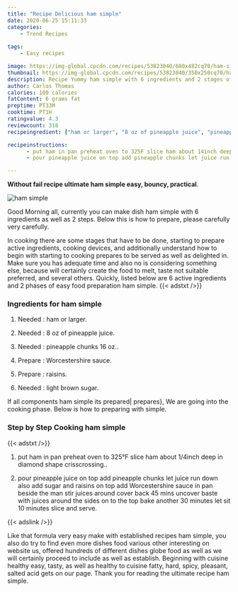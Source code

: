 ```yaml
---
title: "Recipe Delicious ham simple"
date: 2020-06-25 15:11:33
categories:
    - Trend Recipes
    
tags:
    - Easy recipes

image: https://img-global.cpcdn.com/recipes/53823040/680x482cq70/ham-simple-recipe-main-photo.jpg
thumbnail: https://img-global.cpcdn.com/recipes/53823040/350x250cq70/ham-simple-recipe-main-photo.jpg
description: Recipe Yummy ham simple with 6 ingredients and 2 stages of easy cooking.
author: Carlos Thomas
calories: 109 calories
fatContent: 6 grams fat
preptime: PT33M
cooktime: PT1H
ratingvalue: 4.3
reviewcount: 318
recipeingredient: ["ham or larger", "8 oz of pineapple juice", "pineapple chunks 16 oz", "Worcestershire sauce", "raisins", "light brown sugar"]

recipeinstructions: 
      - put ham in pan preheat oven to 325F slice ham about 14inch deep in diamond shape crisscrossing 
      - pour pineapple juice on top add pineapple chunks let juice run down also add sugar and raisins on top add Worcestershire sauce in pan beside the man stir juices around cover back 45 mins uncover baste with juices around the sides on to the top bake another 30 minutes let sit 10 minutes slice and serve

---
```




**Without fail recipe ultimate ham simple easy, bouncy, practical**. 


![ham simple](https://img-global.cpcdn.com/recipes/53823040/680x482cq70/ham-simple-recipe-main-photo.jpg "ham simple")




Good Morning all, currently you can make dish ham simple with 6 ingredients as well as 2 steps. Below this is how to prepare, please carefully very carefully.

In cooking there are some stages that have to be done, starting to prepare active ingredients, cooking devices, and additionally understand how to begin with starting to cooking prepares to be served as well as delighted in. Make sure you has adequate time and also no is considering something else, because will certainly create the food to melt, taste not suitable preferred, and several others. Quickly, listed below are 6 active ingredients and 2 phases of easy food preparation ham simple.
{{< adstxt />}}

### Ingredients for ham simple


1. Needed  : ham or larger.

1. Needed  : 8 oz of pineapple juice.

1. Needed  : pineapple chunks 16 oz..

1. Prepare  : Worcestershire sauce.

1. Prepare  : raisins.

1. Needed  : light brown sugar.



If all components ham simple its prepared| prepares}, We are going into the cooking phase. Below is how to preparing with simple.

### Step by Step Cooking ham simple

{{< adstxt />}}


1. put ham in pan preheat oven to 325°F slice ham about 1/4inch deep in diamond shape crisscrossing..



1. pour pineapple juice on top add pineapple chunks let juice run down also add sugar and raisins on top add Worcestershire sauce in pan beside the man stir juices around cover back 45 mins uncover baste with juices around the sides on to the top bake another 30 minutes let sit 10 minutes slice and serve.





{{< adslink />}}

Like that formula very easy make with established recipes ham simple, you also do try to find even more dishes food various other interesting on website us, offered hundreds of different dishes globe food as well as we will certainly proceed to include as well as establish. Beginning with cuisine healthy easy, tasty, as well as healthy to cuisine fatty, hard, spicy, pleasant, salted acid gets on our page. Thank you for reading the ultimate recipe ham simple.
